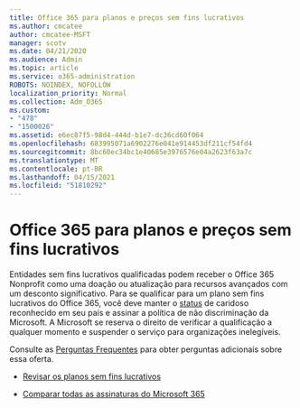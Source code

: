```yaml
---
title: Office 365 para planos e preços sem fins lucrativos
ms.author: cmcatee
author: cmcatee-MSFT
manager: scotv
ms.date: 04/21/2020
ms.audience: Admin
ms.topic: article
ms.service: o365-administration
ROBOTS: NOINDEX, NOFOLLOW
localization_priority: Normal
ms.collection: Adm_O365
ms.custom:
- "478"
- "1500026"
ms.assetid: e6ec87f5-98d4-444d-b1e7-dc36cd60f064
ms.openlocfilehash: 683995071a6902276e041e914453df211cf54fd4
ms.sourcegitcommit: 8bc60ec34bc1e40685e3976576e04a2623f63a7c
ms.translationtype: MT
ms.contentlocale: pt-BR
ms.lasthandoff: 04/15/2021
ms.locfileid: "51810292"
---
```

# <a name="office-365-for-nonprofit-plans-and-pricing"></a>Office 365 para planos e preços sem fins lucrativos

Entidades sem fins lucrativos qualificadas podem receber o Office 365 Nonprofit como uma doação ou atualização para recursos avançados com um desconto significativo. Para se qualificar para um plano sem fins lucrativos do Office 365, você deve manter o [status](https://go.microsoft.com/fwlink/p/?LinkID=330253) de caridoso reconhecido em seu país e assinar a política de não discriminação da Microsoft. A Microsoft se reserva o direito de verificar a qualificação a qualquer momento e suspender o serviço para organizações inelegíveis.
  
Consulte as [Perguntas Frequentes](https://products.office.com/nonprofit/office-365-nonprofit) para obter perguntas adicionais sobre essa oferta.
  
- [Revisar os planos sem fins lucrativos](https://products.office.com/nonprofit/office-365-nonprofit-plans-and-pricing?tab=1)

- [Comparar todas as assinaturas do Microsoft 365](https://products.office.com/business/compare-more-office-365-for-business-plans)